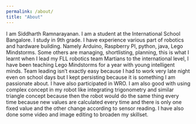 ```yaml
---
permalink: /about/
title: "About"
---
```


I am Siddharth Ramnarayanan. I am a student at the International School Bangalore. I study in 9th grade. I have experience various part of robotics and hardware building. Namely Arduino, Raspberry PI, python, java, Lego Mindstorms. Some others are managing, shortlisting, planning, this is what I learnt when I lead my FLL robotics team Martians to the international level, I have been teaching Lego Mindstorms for a year with young intelligent minds. Team leading isn’t exactly easy because I had to work very late night even on school days but I kept persisting because it is something I am passionate about. I have also participated in WRO. I am also good with using complex concept in my robot like integrating trigonometry and similar triangle concept because then the robot would do the same thing every time because new values are calculated every time and there is only one fixed value and the other change according to sensor reading. I have also done some video and image editing to broaden my skillset.
